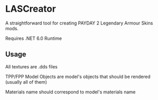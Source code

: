 # LASCreator

A straightforward tool for creating PAYDAY 2 Legendary Armour Skins mods.

Requires .NET 6.0 Runtime

## Usage

All textures are .dds files

TPP/FPP Model Objects are model's objects that should be rendered (usually all of them)

Materials name should correspond to model's materials name
